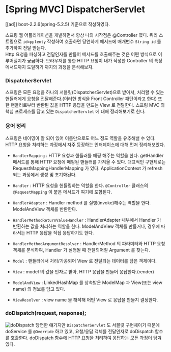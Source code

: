 # [Spring MVC] DispatcherServlet

[[ad]]
boot-2.2.6(spring-5.2.5) 기준으로 작성하였다.

스프링 웹 어플리케이션을 개발하면서 항상 나의 시작점은 @Controller 였다. 
쿼리 스트링으로 ```id=pplenty``` 작성하여 호출하면 당연하게 메서드에 매개변수 ```String id``` 를 추가하여 전달 받는다.  
Http 요청을 파싱하고 전달인자를 만들어 메서드를 호출해주는 것은 어떤 방식으로 이루어질지가 궁금하다.
브라우저를 통한 HTTP 요청이 내가 작성한 Controller 의 특정 메서드까지 도달하기 까지의 과정을 분석해보자.

### DispatcherServlet
스프링은 모든 요청을 하나의 서블릿(DispatcherServlet)으로 받아서, 처리할 수 있는 핸들러에게 요청을 전달해준다.(이러한 방식을 Front Controller 패턴이라고 한다) 
또한 핸들러로부터 반환된 값을 HTTP 응답을 만드는 View 로 전달한다.
스프링 MVC 의 핵심 프로세스를 담고 있는 ```DispatcherServlet``` 에 대해 정리해보기로 한다.

### 용어 정리
스프링은 네이밍이 잘 되어 있어 이름만으로도 어느 정도 역할을 유추해낼 수 있다. HTTP 요청을 처리하는 과정에서 자주 등장하는 인터페이스에 대해 먼저 정리해보았다. 

- ```HandlerMapping``` : HTTP 요청과 핸들러를 매핑 해주는 역할을 한다. getHandler 메서드를 통해 HTTP 요청에 매핑된 핸들러를 가져올 수 있다.
대표적인 구현체로는 RequestMappingHandlerMapping 가 있다. ApplicationContext 가 refresh 되는 과정에서 생성 및 초기화된다.

- ```Handler``` : HTTP 요청을 핸들링하는 역할을 한다. ```@Controller``` 클래스의 ```@RequestMapping``` 이 붙은 메서드가 여기에 포함된다.

- ```HandlerAdapter``` : Handler method 를 실행(invoke)해주는 역할을 한다. ModelAndView 객체를 반환한다.

- ```HandlerMethodReturnValueHandler``` : HandlerAdapter 내부에서 Handler 가 반환하는 값을 처리하는 역할을 한다.
ModelAndView 객체를 만들거나, 경우에 따라서는 HTTP 응답을 직접 응답하기도 한다.

- ```HandlerMethodArgumentResolver``` : HandlerMethod 의 파라미터와 HTTP 요청 객체를 분석하여, Handler 가 실행될 때 전달되어질 Argument 를 찾는다. 

- ```Model``` : 핸들러에서 처리/가공되어 View 로 전달되는 데이터를 담은 객체이다.

- ```View``` : model 의 값을 인자로 받아, HTTP 응답을 만들어 응답한다.(render)

- ```ModelAndView``` : LinkedHashMap 를 상속받은 ModelMap 과 View(또는 view name) 의 정보를 담고 있다. 

- ```ViewResolver``` : view name 을 해석해 어떤 View 로 응답을 만들지 결정한다.

### doDispatch(request, response);
![doDispatch](https://t1.daumcdn.net/cfile/tistory/99BC443A5E8F4A2D29)
당연한 얘기지만 ```DispatcherServlet``` 도 서블릿 구현체이기 때문에 doService 를 ```@Override``` 하고 있고, 요청/응답 객체를 전달인자로 doDispatch 함수를 호출한다.
doDispatch 함수에 HTTP 요청을 처리하여 응답하는 모든 과정이 담겨 있다.

### 